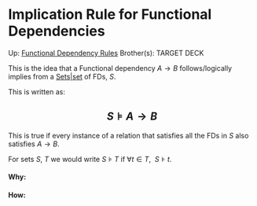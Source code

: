 # Implication Rule for Functional Dependencies

Up: [Functional Dependency Rules](functional_dependency_rules)
Brother(s):
TARGET DECK




This is the idea that a Functional dependency $A \rightarrow B$ follows/logically implies from a [Sets|set](sets|set) of FDs, $S$.

This is written as:
## $$ S ⊧ A \rightarrow B  $$

This is true if every instance of a relation that satisfies all the FDs in $S$ also satisfies $A \rightarrow B$. 

For sets $S$, $T$ we would write $S ⊧ T$ if $\forall t \in T,\ \ S ⊧ t.$ 





























#### Why:
#### How:









